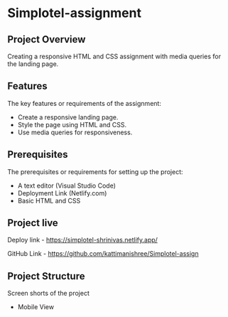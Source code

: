 
# Simplotel-assignment


## Project Overview
Creating a responsive HTML and CSS assignment with media queries for the landing page.
## Features
The key features or requirements of the assignment:

* Create a responsive landing page.
* Style the page using HTML and CSS.
* Use media queries for responsiveness.
## Prerequisites

The prerequisites or requirements for setting up the project:

* A text editor (Visual Studio Code)
* Deployment Link (Netlify.com)
* Basic HTML and CSS
## Project live

Deploy link - https://simplotel-shrinivas.netlify.app/

GitHub Link - https://github.com/kattimanishree/Simplotel-assign
## Project Structure
Screen shorts of the project
* Mobile View
